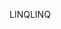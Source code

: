 <span data-ttu-id="bf42a-101">LINQ</span><span class="sxs-lookup"><span data-stu-id="bf42a-101">LINQ</span></span>